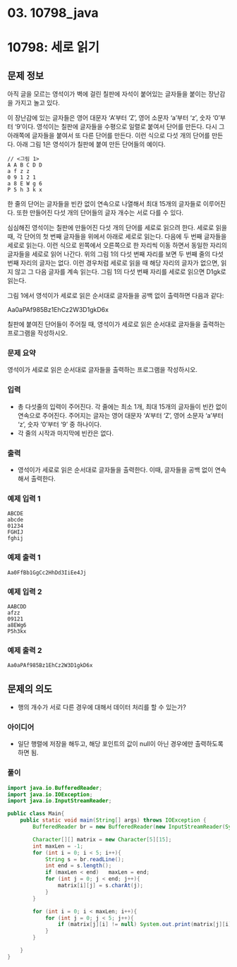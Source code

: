 # 03. 10798_java

# 10798: 세로 읽기

## 문제 정보

아직 글을 모르는 영석이가 벽에 걸린 칠판에 자석이 붙어있는 글자들을 붙이는 장난감을 가지고 놀고 있다.

이 장난감에 있는 글자들은 영어 대문자 ‘A’부터 ‘Z’, 영어 소문자 ‘a’부터 ‘z’, 숫자 ‘0’부터 ‘9’이다. 영석이는 칠판에 글자들을 수평으로 일렬로 붙여서 단어를 만든다. 다시 그 아래쪽에 글자들을 붙여서 또 다른 단어를 만든다. 이런 식으로 다섯 개의 단어를 만든다. 아래 그림 1은 영석이가 칠판에 붙여 만든 단어들의 예이다.

```
// <그림 1>
A A B C D D
a f z z 
0 9 1 2 1
a 8 E W g 6
P 5 h 3 k x
```

한 줄의 단어는 글자들을 빈칸 없이 연속으로 나열해서 최대 15개의 글자들로 이루어진다. 또한 만들어진 다섯 개의 단어들의 글자 개수는 서로 다를 수 있다.

심심해진 영석이는 칠판에 만들어진 다섯 개의 단어를 세로로 읽으려 한다. 세로로 읽을 때, 각 단어의 첫 번째 글자들을 위에서 아래로 세로로 읽는다. 다음에 두 번째 글자들을 세로로 읽는다. 이런 식으로 왼쪽에서 오른쪽으로 한 자리씩 이동 하면서 동일한 자리의 글자들을 세로로 읽어 나간다. 위의 그림 1의 다섯 번째 자리를 보면 두 번째 줄의 다섯 번째 자리의 글자는 없다. 이런 경우처럼 세로로 읽을 때 해당 자리의 글자가 없으면, 읽지 않고 그 다음 글자를 계속 읽는다. 그림 1의 다섯 번째 자리를 세로로 읽으면 D1gk로 읽는다.

그림 1에서 영석이가 세로로 읽은 순서대로 글자들을 공백 없이 출력하면 다음과 같다:

Aa0aPAf985Bz1EhCz2W3D1gkD6x

칠판에 붙여진 단어들이 주어질 때, 영석이가 세로로 읽은 순서대로 글자들을 출력하는 프로그램을 작성하시오.

### 문제 요약

영석이가 세로로 읽은 순서대로 글자들을 출력하는 프로그램을 작성하시오.

### 입력

- 총 다섯줄의 입력이 주어진다. 각 줄에는 최소 1개, 최대 15개의 글자들이 빈칸 없이 연속으로 주어진다. 주어지는 글자는 영어 대문자 ‘A’부터 ‘Z’, 영어 소문자 ‘a’부터 ‘z’, 숫자 ‘0’부터 ‘9’ 중 하나이다.
- 각 줄의 시작과 마지막에 빈칸은 없다.

### 출력

- 영석이가 세로로 읽은 순서대로 글자들을 출력한다. 이때, 글자들을 공백 없이 연속해서 출력한다.

### 예제 입력 1

```
ABCDE
abcde
01234
FGHIJ
fghij
```

### 예제 출력 1

```
Aa0FfBb1GgCc2HhDd3IiEe4Jj
```

### 예제 입력 2

```
AABCDD
afzz
09121
a8EWg6
P5h3kx
```

### 예제 출력 2

```
Aa0aPAf985Bz1EhCz2W3D1gkD6x
```

## 문제의 의도

- 행의 개수가 서로 다른 경우에 대해서 데이터 처리를 할 수 있는가?

### 아이디어

- 일단 행렬에 저장을 해두고, 해당 포인트의 값이 null이 아닌 경우에만 출력하도록 하면 됨.

### 풀이

```java
import java.io.BufferedReader;
import java.io.IOException;
import java.io.InputStreamReader;

public class Main{
    public static void main(String[] args) throws IOException {
        BufferedReader br = new BufferedReader(new InputStreamReader(System.in));

        Character[][] matrix = new Character[5][15];
        int maxLen = -1;
        for (int i = 0; i < 5; i++){
            String s = br.readLine();
            int end = s.length();
            if (maxLen < end)   maxLen = end;
            for (int j = 0; j < end; j++){
                matrix[i][j] = s.charAt(j);
            }
        }

        for (int i = 0; i < maxLen; i++){
            for (int j = 0; j < 5; j++){
                if (matrix[j][i] != null) System.out.print(matrix[j][i]);
            }
        }

    }
}
```